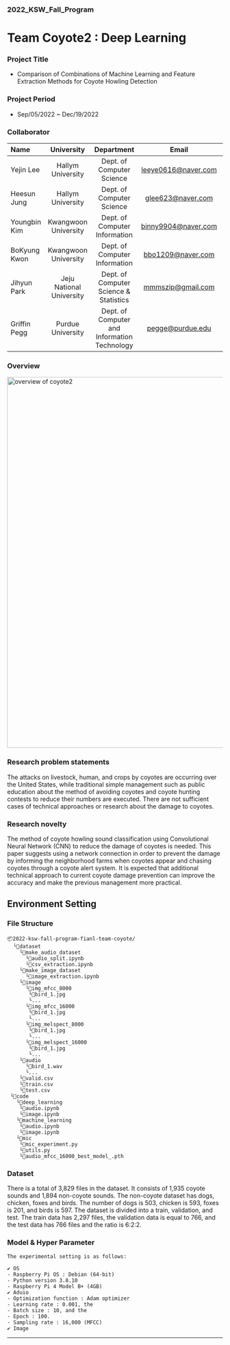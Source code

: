 ### 2022_KSW_Fall_Program

# Team Coyote2 : Deep Learning
### Project Title
        
- Comparison of Combinations of Machine Learning and Feature Extraction Methods for Coyote Howling Detection

### Project Period

- Sep/05/2022 ~ Dec/19/2022 
  
<!-- ### Contents
1. [Team](#team)
2. [Overview](#overview) 
3. [Research problem statements](#research-problem-statements)
4. [Research novelty](#research-novelty)
5. [Technology Stack](#technology-stack)
6. [Environment Setting](#environment setting)
    - [Dataset](#dataset)
    - [Requirments](#requirments)
    - [Model & Hyper Parameters](#model-&-hyper-parameters)
7. [Experiment](#Experiment)
    - [Result](#result)     -->

### Collaborator

| Name         | University               | Department                                   | Email               | Contact                        |
| :------------- | :------------------------: | :--------------------------------------------: | :-------------------: | :------------------------------: |
| Yejin Lee    | Hallym University        | Dept. of Computer Science                    | leeye0616@naver.com | https://github.com/yetniek     |
| Heesun Jung  | Hallym University        | Dept. of Computer Science                    | glee623@naver.com   | https://github.com/glee623     |
| Youngbin Kim | Kwangwoon University     | Dept. of Computer Information                | binny9904@naver.com | https://github.com/0binn       |
| BoKyung Kwon | Kwangwoon University     | Dept. of Computer Information                | bbo1209@naver.com   | https://github.com/doomdabo    |
| Jihyun Park  | Jeju National University | Dept. of Computer Science & Statistics       | mmmszip@gmail.com   | https://github.com/mmmtobezip  |
| Griffin Pegg | Purdue University        | Dept. of Computer and Information Technology | pegge@purdue.edu    | https://github.com/coyotehowls |


### Overview 
<img width="866" alt="overview of coyote2" src="https://user-images.githubusercontent.com/51157811/196322339-95cadce6-5926-4d39-9579-ad5968d65c27.PNG">

### Research problem statements 

The attacks on livestock, human, and crops by coyotes are occurring over the United States, while traditional simple management such as public
education about the method of avoiding coyotes and coyote hunting contests to reduce their numbers are executed. There are not sufficient cases of
technical approaches or research about the damage to coyotes. 

### Research novelty 
<!--수정필요-->
 The method of coyote howling sound classification using Convolutional Neural Network (CNN) to reduce the damage of coyotes is needed. 
 This paper suggests using a network connection in order to prevent the damage by informing the neighborhood farms when coyotes appear and chasing 
 coyotes through a coyote alert system. It is expected that additional technical approach to current coyote damage prevention can improve the accuracy 
 and make the previous management more practical.
    
<!-- ### Requirements
### version
`Python 3.7 ~ 3.9`

`Colab` 

`Librosa`
 -->

<!-- ### Configuration

```python
conda install -c conda-forge pyngrok  
``` -->
## Environment Setting

### File Structure
    📦2022-ksw-fall-program-fianl-team-coyote/
      └📂dataset
        └📂make_audio_dataset
          └📜audio_split.ipynb
          └📜csv_extraction.ipynb
        └📂make_image_dataset
          └📜image_extraction.ipynb
        └📂image
          └📂img_mfcc_8000
           └📜bird_1.jpg
           └...
          └📂img_mfcc_16000 
           └📜bird_1.jpg
           └...
          └📂img_melspect_8000
           └📜bird_1.jpg
           └...
          └📂img_melspect_16000
           └📜bird_1.jpg
           └...
        └📂audio
          └📜bird_1.wav
          └...
        └📜valid.csv
        └📜train.csv
        └📜test.csv
     └📂code
       └📂deep_learning
        └📜audio.ipynb
        └📜image.ipynb
       └📂machine_learning
        └📜audio.ipynb
        └📜image.ipynb
       └📂mic
        └📜mic_experiment.py
        └📜utils.py
        └📜audio_mfcc_16000_best_model_.pth 

### Dataset
 There is a total of 3,829 files in the dataset. It consists of 1,935 coyote sounds and 1,894 non-coyote sounds. 
 The non-coyote dataset has dogs, chicken, foxes and birds. The number of dogs is 503, chicken is 593, foxes is 201, and birds is 597. 
 The dataset is divided into a train, validation, and test. 
 The train data has 2,297 files, the validation data is equal to 766, and the test data has 766 files and the ratio is 6:2:2. 
 
### Model & Hyper Parameter

    The experimental setting is as follows: 
    
    ✔ OS
    - Raspberry Pi OS : Debian (64-bit)
    - Python version 3.8.10 
    - Raspberry Pi 4 Model B+ (4GB)
    ✔ Aduio
    - Optimization function : Adam optimizer
    - Learning rate : 0.001, the 
    - Batch size : 10, and the
    - Epoch : 100. 
    - Sampling rate : 16,000 (MFCC)
    ✔ Image

---
<!-- 
## Experiment


<p align="center"><img src="./img/confusion_mat.png" />


<p align="center"><img src="./img/roc.png" />

The loss value of the evaluation set : 0.0324

the accuracy was 279 out of 280
        
---
 -->
